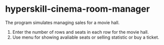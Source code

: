 # hyperskill-cinema-room-manager
The program simulates managing sales for a movie hall.

1. Enter the number of rows and seats in each row for the movie hall.
2. Use menu for showing avaliable seats or selling statistic or buy a ticket.
